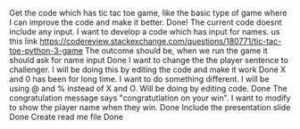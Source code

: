 Get the code which has tic tac toe game, like the basic type of game where I can improve the code and make it better.
Done!
The current code doesnt include any input. I want to develop a code which has input for names. us this link https://codereview.stackexchange.com/questions/180771/tic-tac-toe-python-3-game The outcome should be, when we run the game it should ask for name input
Done 
I want to change the the player sentence to challenger. I will be doing this by editing the code and make it work
Done
X and 0 has been for long time. I want to do something different. I will be using @ and % instead of X and O. Will be doing by editing code. 
Done
The congratulation message says "congratutlation on your win". I want to modify to show the player name when they win.
Done
Include the presentation slide 
Done
Create read me file
Done
